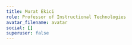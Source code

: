 ```yaml
---
title: Murat Ekici
role: Professor of Instructional Technologies
avatar_filename: avatar
social: []
superuser: false
---
```


